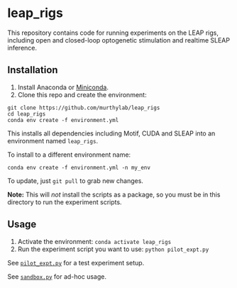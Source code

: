 leap_rigs
=========

This repository contains code for running experiments on the LEAP rigs, including open and closed-loop optogenetic stimulation and realtime SLEAP inference.


## Installation

1. Install Anaconda or [Miniconda](https://docs.conda.io/en/latest/miniconda.html).
2. Clone this repo and create the environment:

```
git clone https://github.com/murthylab/leap_rigs
cd leap_rigs
conda env create -f environment.yml
```

This installs all dependencies including Motif, CUDA and SLEAP into an environment named `leap_rigs`.

To install to a different environment name:

```
conda env create -f environment.yml -n my_env
```

To update, just `git pull` to grab new changes.

**Note:** This will *not* install the scripts as a package, so you must be in this directory to run the experiment scripts.


## Usage
1. Activate the environment: `conda activate leap_rigs`
2. Run the experiment script you want to use: `python pilot_expt.py`


See [`pilot_expt.py`](https://github.com/murthylab/leap_rigs/blob/main/pilot_expt.py) for a test experiment setup.

See [`sandbox.py`](https://github.com/murthylab/leap_rigs/blob/main/sandbox.py) for ad-hoc usage.
